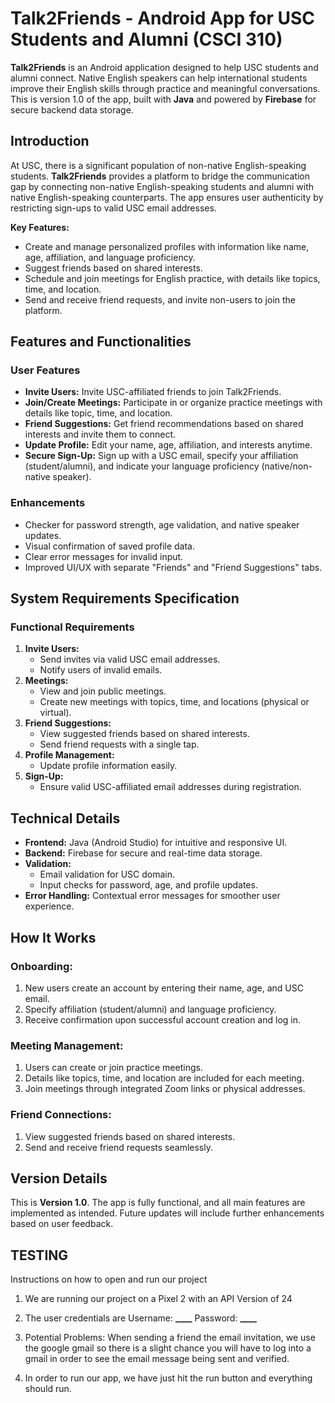 # Talk2Friends - Android App for USC Students and Alumni (CSCI 310)

**Talk2Friends** is an Android application designed to help USC students and alumni connect. Native English speakers can help international students improve their English skills through practice and meaningful conversations. This is version 1.0 of the app, built with **Java** and powered by **Firebase** for secure backend data storage.

## Introduction

At USC, there is a significant population of non-native English-speaking students. **Talk2Friends** provides a platform to bridge the communication gap by connecting non-native English-speaking students and alumni with native English-speaking counterparts. The app ensures user authenticity by restricting sign-ups to valid USC email addresses.

**Key Features:**

- Create and manage personalized profiles with information like name, age, affiliation, and language proficiency.
- Suggest friends based on shared interests.
- Schedule and join meetings for English practice, with details like topics, time, and location.
- Send and receive friend requests, and invite non-users to join the platform.

## Features and Functionalities

### **User Features**

- **Invite Users:** Invite USC-affiliated friends to join Talk2Friends.
- **Join/Create Meetings:** Participate in or organize practice meetings with details like topic, time, and location.
- **Friend Suggestions:** Get friend recommendations based on shared interests and invite them to connect.
- **Update Profile:** Edit your name, age, affiliation, and interests anytime.
- **Secure Sign-Up:** Sign up with a USC email, specify your affiliation (student/alumni), and indicate your language proficiency (native/non-native speaker).

### **Enhancements**

- Checker for password strength, age validation, and native speaker updates.
- Visual confirmation of saved profile data.
- Clear error messages for invalid input.
- Improved UI/UX with separate "Friends" and "Friend Suggestions" tabs.

## System Requirements Specification

### Functional Requirements

1. **Invite Users:**
   - Send invites via valid USC email addresses.
   - Notify users of invalid emails.
2. **Meetings:**
   - View and join public meetings.
   - Create new meetings with topics, time, and locations (physical or virtual).
3. **Friend Suggestions:**
   - View suggested friends based on shared interests.
   - Send friend requests with a single tap.
4. **Profile Management:**
   - Update profile information easily.
5. **Sign-Up:**
   - Ensure valid USC-affiliated email addresses during registration.

## Technical Details

- **Frontend:** Java (Android Studio) for intuitive and responsive UI.
- **Backend:** Firebase for secure and real-time data storage.
- **Validation:**
  - Email validation for USC domain.
  - Input checks for password, age, and profile updates.
- **Error Handling:** Contextual error messages for smoother user experience.

## How It Works

### Onboarding:

1. New users create an account by entering their name, age, and USC email.
2. Specify affiliation (student/alumni) and language proficiency.
3. Receive confirmation upon successful account creation and log in.

### Meeting Management:

1. Users can create or join practice meetings.
2. Details like topics, time, and location are included for each meeting.
3. Join meetings through integrated Zoom links or physical addresses.

### Friend Connections:

1. View suggested friends based on shared interests.
2. Send and receive friend requests seamlessly.

## Version Details

This is **Version 1.0**. The app is fully functional, and all main features are implemented as intended. Future updates will include further enhancements based on user feedback.

## TESTING

Instructions on how to open and run our project

1. We are running our project on a Pixel 2 with an API Version of 24

2. The user credentials are Username: **\_\_\_\_** Password: **\_\_\_\_**

3. Potential Problems:
   When sending a friend the email invitation, we use the google gmail so there is a slight chance you will have to log into a gmail in order to see the email message being sent and verified.

4. In order to run our app, we have just hit the run button and everything should run.
